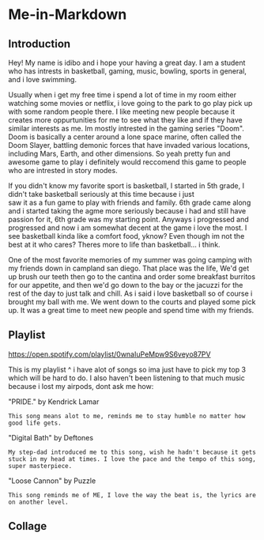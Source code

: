 # Me-in-Markdown

## Introduction
Hey! My name is idibo and i hope your having a great day. I am a student who has intrests in 
basketball, gaming, music, bowling, sports in general, and i love swimming.

  Usually when i get my free time i spend a lot of time in my room either watching some movies or netflix, i love going to the park to go play 
pick up with some random people there. I like meeting new people because it creates more oppurtunities for me to see what they like and if 
they have similar interests as me. Im mostly intrested in the gaming series "Doom". Doom is basically a center around a lone space marine, 
often called the Doom Slayer, battling demonic forces that have invaded various locations, including Mars, Earth, and other dimensions. So 
yeah pretty fun and awesome game to play i definitely would reccomend this game to people who are intrested in story modes. 

  If you didn't know my favorite sport is basketball, I started in 5th grade, I didn't take basketball seriously at this time because i just  
saw it as a fun game to play with friends and family. 6th grade came along and i started taking the agme more seriously because i had and still 
have passion for it, 6th grade was my starting point. Anyways i progressed and progressed and now i am somewhat decent at the game i love the most. 
I see basketball kinda like a comfort food, yknow? Even though im not the best at it who cares? Theres more to life than basketball... i think.

One of the most favorite memories of my summer was going camping with my friends down in campland san diego. That place was the life, We'd get up brush our teeth then go to the cantina and order some breakfast burritos for our appetite, and then we'd go down to the bay or the jacuzzi for the rest of the day to just talk and chill. As i said i love basketball so of course i brought my ball with me. We went down to the courts and played some pick up. It was a great time to meet new people and spend time with my friends.
## Playlist
https://open.spotify.com/playlist/0wnaIuPeMpw9S6veyo87PV

This is my playlist ^ i have alot of songs so ima just have to pick my top 3 which will be hard to do. 
I also haven't been listening to that much music because i lost my airpods, dont ask me how:

"PRIDE." by Kendrick Lamar
  
    This song means alot to me, reminds me to stay humble no matter how good life gets.

"Digital Bath" by Deftones

    My step-dad introduced me to this song, wish he hadn't because it gets stuck in my head at times. I love the pace and the tempo of this song, super masterpiece.

"Loose Cannon" by Puzzle

    This song reminds me of ME, I love the way the beat is, the lyrics are on another level.
## Collage
